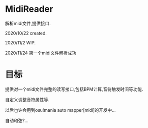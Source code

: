 # MidiReader

解析midi文件,提供接口.

2020/10/22 created.

2020/11/2 WIP.

2020/11/24 第一个midi文件解析成功

# 目标

提供对一个midi文件完整的读写接口,包括BPM计算,音符触发时间等功能.

自定义调整音符属性等.

以后也许会用到osu!mania auto mapper[midi]的开发中...

自动和弦?...
